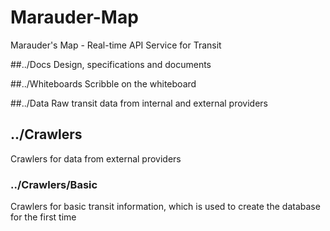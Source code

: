 Marauder-Map
============

Marauder's Map - Real-time API Service for Transit

##../Docs
Design, specifications and documents

##../Whiteboards
Scribble on the whiteboard

##../Data
Raw transit data from internal and external providers

## ../Crawlers
Crawlers for data from external providers

### ../Crawlers/Basic
Crawlers for basic transit information, which is used to create the database for the first time



